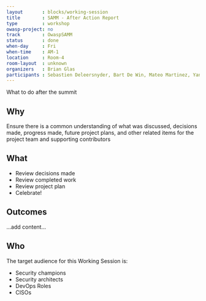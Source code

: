 ```yaml
---
layout       : blocks/working-session
title        : SAMM - After Action Report
type         : workshop
owasp-project: no
track        : OwaspSAMM
status       : done
when-day     : Fri
when-time    : AM-1
location     : Room-4
room-layout  : unknown
organizers   : Brian Glas
participants : Sebastien Deleersnyder, Bart De Win, Mateo Martinez, Yan Kravchenko, Timo Pagel, Viktor Lindstrom
---
```


What to do after the summit

## Why

Ensure there is a common understanding of what was discussed, decisions made, progress made, future project plans, and other related items for the project team and supporting contributors

## What

- Review decisions made
- Review completed work
- Review project plan
- Celebrate!

## Outcomes

...add content...

## Who

The target audience for this Working Session is:

- Security champions
- Security architects
- DevOps Roles
- CISOs
